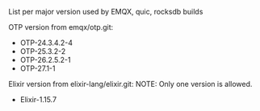 List per major version used by EMQX, quic, rocksdb builds

OTP version from emqx/otp.git:

+ OTP-24.3.4.2-4
+ OTP-25.3.2-2
+ OTP-26.2.5.2-1
+ OTP-27.1-1

Elixir version from elixir-lang/elixir.git:
NOTE: Only one version is allowed.

+ Elixir-1.15.7
